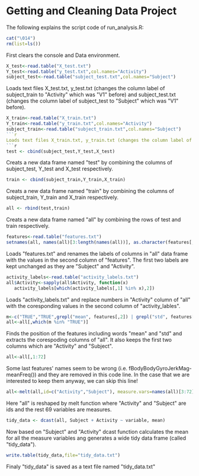 Getting and Cleaning Data Project
===================
The following explains the script code of run_analysis.R:

```r
cat("\014")
rm(list=ls())
```
First clears the console and Data environment.
```r
X_test<-read.table("X_test.txt")
Y_test<-read.table("y_test.txt",col.names="Activity")
subject_test<-read.table("subject_test.txt",col.names="Subject")
```
Loads text files X_test.txt, y_test.txt (changes the column label of subject_train to "Activity" which was "V1" before) and subject_test.txt (changes the column label of subject_test to "Subject" which was "V1" before).
```r
X_train<-read.table("X_train.txt")
Y_train<-read.table("y_train.txt",col.names="Activity")
subject_train<-read.table("subject_train.txt",col.names="Subject")
```r
Loads text files X_train.txt, y_train.txt (changes the column label of subject_train to "Activity" which was "V1" before) and subject_train.txt (changes the column label of subject_train to "Subject" which was "V1" before).
```r
test <- cbind(subject_test,Y_test,X_test)
```
Creats a new data frame named "test" by combining the columns of subject_test, Y_test and X_test respectively.
```r
train <- cbind(subject_train,Y_train,X_train)
```
Creats a new data frame named "train" by combining the columns of subject_train, Y_train and X_train respectively.

```r
all <- rbind(test,train)
```
Creats a new data frame named "all" by combining the rows of test and train respectively.
```r
features<-read.table("features.txt")
setnames(all, names(all)[3:length(names(all))], as.character(features[,2]))
```
Loads "features.txt" and renames the labels of columns in "all" data frame with the values in the second column of "features". The first two labels are kept unchanged as they are "Subject" and "Activity".
```r
activity_labels<-read.table("activity_labels.txt")
all$Activity<-sapply(all$Activity, function(x)
   activity_labels[which(activity_labels[,1] %in% x),2])
```
Loads "activity_labels.txt" and replace numbers in "Activity" column of "all" with the coresponding values in the second column of "activity_lables".
```r
m<-c("TRUE","TRUE",grepl("mean", features[,2]) | grepl("std", features[,2]))
all<-all[,which(m %in% "TRUE")]
```
Finds the position of the features including words "mean" and "std" and extracts the corespoding columns of "all". It also keeps the first two columns which are "Activity" and "Subject".
```r
all<-all[,1:72]
```
Some last features' names seem to be wrong (i.e. fBodyBodyGyroJerkMag-meanFreq()) and they are removed in this code line. In the case that we are interested to keep them anyway, we can skip this line!
```r
all<-melt(all,id=c("Activity","Subject"), measure.vars=names(all)[3:72])
```
Here "all" is reshaped by melt function where "Activity" and "Subject" are ids and the rest 69 variables are measures.
```r
tidy_data <- dcast(all, Subject + Activity ~ variable, mean)
```
Now based on "Subject" and "Activity" dcast function calculates the mean for all the measure variables ang generates a wide tidy data frame (called "tidy_data").
```r
write.table(tidy_data,file="tidy_data.txt")
```
Finaly "tidy_data" is saved as a text file named "tidy_data.txt"
